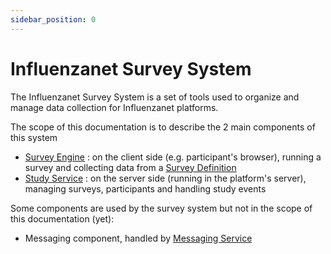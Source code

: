 ```yaml
---
sidebar_position: 0
---
```

# Influenzanet Survey System

The Influenzanet Survey System is a set of tools used to organize and manage data collection for Influenzanet platforms.

The scope of this documentation is to describe the 2 main components of this system

- [Survey Engine](survey-engine/intro) : on the client side (e.g. participant's browser), running a survey and collecting data from a [Survey Definition](general/concepts.md#survey-definition)
- [Study Service](study-service/intro) : on the server side (running in the platform's server), managing surveys, participants and handling study events

Some components are used by the survey system but not in the scope of this documentation (yet):
- Messaging component, handled by [Messaging Service](https://github.com/influenzanet/messaging-service)
